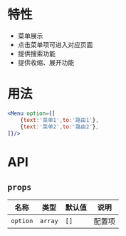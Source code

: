 # 特性
- 菜单展示
- 点击菜单项可进入对应页面
- 提供搜索功能
- 提供收缩、展开功能

# 用法
```jsx
<Menu option={[
    {text:'菜单1',to:'路由1'},
    {text:'菜单2',to:'路由2'},
]}/>
```

# API
## `props`
| 名称 | 类型 | 默认值 | 说明 |
| --- | --- | --- | --- |
| `option` | `array` | `[]` | 配置项 |
